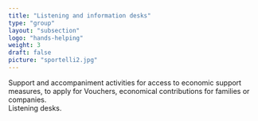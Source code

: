 ```yaml
---
title: "Listening and information desks"
type: "group"
layout: "subsection"
logo: "hands-helping"
weight: 3
draft: false
picture: "sportelli2.jpg"
---
```


Support and accompaniment activities for access to economic support measures, to apply for Vouchers, economical contributions for families or companies.  
Listening desks.
